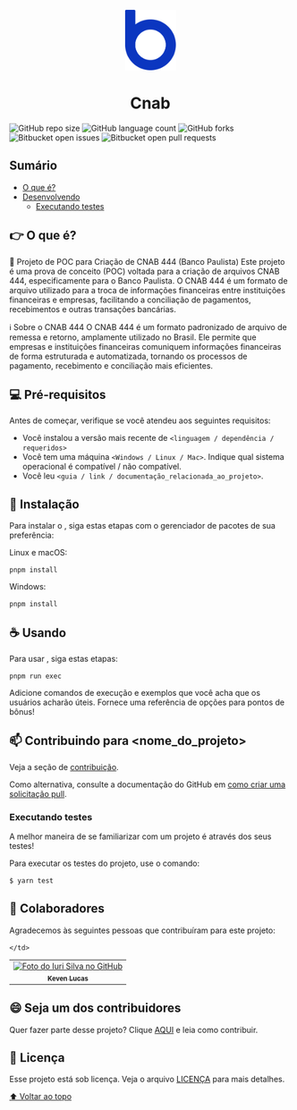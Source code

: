 <p align="center">
  <img src="./assets/b_azul_1.png" alt="Logo Bankme" width="91" height="108">
</p>
<h1 align="center">
  Cnab
</h1>

<!---Esses são exemplos. Veja https://shields.io para outras pessoas ou para personalizar este conjunto de escudos. Você pode querer incluir dependências, status do projeto e informações de licença aqui--->

![GitHub repo size](https://img.shields.io/github/repo-size/iuricode/README-template?style=for-the-badge)
![GitHub language count](https://img.shields.io/github/languages/count/iuricode/README-template?style=for-the-badge)
![GitHub forks](https://img.shields.io/github/forks/iuricode/README-template?style=for-the-badge)
![Bitbucket open issues](https://img.shields.io/bitbucket/issues/iuricode/README-template?style=for-the-badge)
![Bitbucket open pull requests](https://img.shields.io/bitbucket/pr-raw/iuricode/README-template?style=for-the-badge)

## Sumário

- [O que é?](#o-que-e)
- [Desenvolvendo](#desenvolvendo)
  - [Executando testes](#executando-testes)

## 👉 O que é?

📄 Projeto de POC para Criação de CNAB 444 (Banco Paulista)
Este projeto é uma prova de conceito (POC) voltada para a criação de arquivos CNAB 444, especificamente para o Banco Paulista. O CNAB 444 é um formato de arquivo utilizado para a troca de informações financeiras entre instituições financeiras e empresas, facilitando a conciliação de pagamentos, recebimentos e outras transações bancárias.

ℹ️ Sobre o CNAB 444
O CNAB 444 é um formato padronizado de arquivo de remessa e retorno, amplamente utilizado no Brasil. Ele permite que empresas e instituições financeiras comuniquem informações financeiras de forma estruturada e automatizada, tornando os processos de pagamento, recebimento e conciliação mais eficientes.

## 💻 Pré-requisitos

Antes de começar, verifique se você atendeu aos seguintes requisitos:

<!---Estes são apenas requisitos de exemplo. Adicionar, duplicar ou remover conforme necessário--->

- Você instalou a versão mais recente de `<linguagem / dependência / requeridos>`
- Você tem uma máquina `<Windows / Linux / Mac>`. Indique qual sistema operacional é compatível / não compatível.
- Você leu `<guia / link / documentação_relacionada_ao_projeto>`.

## 🚀 Instalação

Para instalar o <cnab>, siga estas etapas com o gerenciador de pacotes de sua preferência:

Linux e macOS:

```
pnpm install
```

Windows:

```
pnpm install
```

## ☕ Usando <cnab>

Para usar <cnab>, siga estas etapas:

```
pnpm run exec
```

Adicione comandos de execução e exemplos que você acha que os usuários acharão úteis. Fornece uma referência de opções para pontos de bônus!

## 📫 Contribuindo para <nome_do_projeto>

Veja a seção de [contribuição](CONTRIBUTING.md).

Como alternativa, consulte a documentação do GitHub em [como criar uma solicitação pull](https://help.github.com/en/github/collaborating-with-issues-and-pull-requests/creating-a-pull-request).

### Executando testes

A melhor maneira de se familiarizar com um projeto é através dos seus testes!

Para executar os testes do projeto, use o comando:

```bash
$ yarn test
```

## 🤝 Colaboradores

Agradecemos às seguintes pessoas que contribuíram para este projeto:

<table>
  <tr>
    <td align="center">
      <a href="#">
        <img src="https://avatars.githubusercontent.com/u/75264728?v=4" width="100px;" alt="Foto do Iuri Silva no GitHub"/><br>
        <sub>
          <b>Keven Lucas </b>
        </sub>
      </a>
    </td>

    </td>

  </tr>
</table>

## 😄 Seja um dos contribuidores<br>

Quer fazer parte desse projeto? Clique [AQUI](CONTRIBUTING.md) e leia como contribuir.

## 📝 Licença

Esse projeto está sob licença. Veja o arquivo [LICENÇA](LICENSE.md) para mais detalhes.

[⬆ Voltar ao topo](#cnab)<br>
